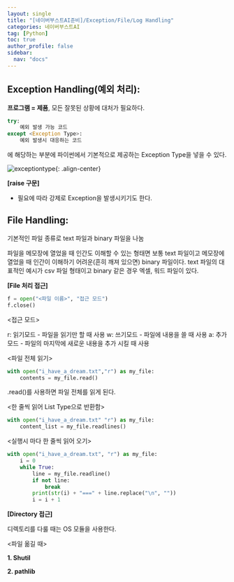 ```yaml
---
layout: single
title: "[네이버부스트AI준비]/Exception/File/Log Handling"
categories: 네이버부스트AI
tag: [Python]
toc: true
author_profile: false
sidebar:
  nav: "docs"
---
```


## Exception Handling(예외 처리):

**프로그램 = 제품**, 모든 잘못된 상황에 대처가 필요하다.

```python
try:
    예외 발생 가능 코드
except <Exception Type>:
    예외 발생시 대응하는 코드
```

<Exception Type>에 해당하는 부분에 파이썬에서 기본적으로 제공하는 Exception Type을 넣을 수 있다.

![exceptiontype]({{site.url}}/images/2023-08-25-naver5/builtinexception.png){: .align-center}

**[raise 구문]**

- 필요에 따라 강제로 Exception을 발생시키기도 한다.

## File Handling:

기본적인 파일 종류로 text 파일과 binary 파일을 나눔

파일을 메모장에 열었을 때 인간도 이해할 수 있는 형태면 보통 text 파일이고 메모장에 열었을 때 인간이 이해하기 어려운(흔히 깨져 있으면) binary 파일이다. text 파일의 대표적인 예시가 csv 파일 형태이고 binary 같은 경우 엑셀, 워드 파일이 있다.

**[File 처리 접근]**

```python
f = open("<파일 이름>", "접근 모드")
f.close()
```

<접근 모드>

r: 읽기모드 - 파일을 읽기만 할 때 사용
w: 쓰기모드 - 파일에 내용을 쓸 때 사용
a: 추가모드 - 파일의 마지막에 새로운 내용을 추가 시킬 때 사용

<파일 전체 읽기>

```python
with open("i_have_a_dream.txt","r") as my_file:
    contents = my_file.read()
```

.read()를 사용하면 파일 전체를 읽게 된다.

<한 줄씩 읽어 List Type으로 반환함>

```python
with open("i_have_a_dream.txt" "r") as my_file:
    content_list = my_file.readlines()
```

<실행시 마다 한 줄씩 읽어 오기>

```python
with open("i_have_a_dream.txt", "r") as my_file:
    i = 0
    while True:
        line = my_file.readline()
        if not line:
            break
        print(str(i) + "===" + line.replace("\n", ""))
        i = i + 1
```

**[Directory 접근]**

디렉토리를 다룰 때는 OS 모듈을 사용한다.

<파일 옮길 때>

**1. Shutil**

**2. pathlib**
